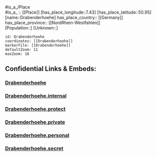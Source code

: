 ﻿---
location: [50.95,7.43] 
mapzoom: [7,12] 
mapmarker: city 
type: City
tags:
- geo/City


SpocWebEntityId: 29864
isDeleted: false
confidential: public

---
#is_a_/Place  
#is_a_ :: [[Place]] 
[has_place_longitude::7.43] 
[has_place_latitude::50.95] 
[name::Drabenderhoehe] 
has_place_country:: [[Germany]]  
has_place_province:: [[NordRhein-Westfahlen]]  
[Population::] 
[Unknown::] 


```leaflet
id: Drabenderhoehe
coordinates: [[Drabenderhoehe]] 
markerFile: [[Drabenderhoehe]] 
defaultZoom: 11 
maxZoom: 18
```


## Confidential Links & Embeds: 

### [Drabenderhoehe](/_public/Earth/Continent/Europe/Europe~Central/Germany/Germany~West/Nord_Rhein-Westfalen/counties~NW/Oberbergischer_Kreis/cities~Oberbergischer_Kreis/Wiehl/Drabenderhoehe.md) 

### [Drabenderhoehe.internal](/_internal/Earth/Continent/Europe/Europe~Central/Germany/Germany~West/Nord_Rhein-Westfalen/counties~NW/Oberbergischer_Kreis/cities~Oberbergischer_Kreis/Wiehl/Drabenderhoehe.internal.md) 

### [Drabenderhoehe.protect](/_protect/Earth/Continent/Europe/Europe~Central/Germany/Germany~West/Nord_Rhein-Westfalen/counties~NW/Oberbergischer_Kreis/cities~Oberbergischer_Kreis/Wiehl/Drabenderhoehe.protect.md) 

### [Drabenderhoehe.private](/_private/Earth/Continent/Europe/Europe~Central/Germany/Germany~West/Nord_Rhein-Westfalen/counties~NW/Oberbergischer_Kreis/cities~Oberbergischer_Kreis/Wiehl/Drabenderhoehe.private.md) 

### [Drabenderhoehe.personal](/_personal/Earth/Continent/Europe/Europe~Central/Germany/Germany~West/Nord_Rhein-Westfalen/counties~NW/Oberbergischer_Kreis/cities~Oberbergischer_Kreis/Wiehl/Drabenderhoehe.personal.md) 

### [Drabenderhoehe.secret](/_secret/Earth/Continent/Europe/Europe~Central/Germany/Germany~West/Nord_Rhein-Westfalen/counties~NW/Oberbergischer_Kreis/cities~Oberbergischer_Kreis/Wiehl/Drabenderhoehe.secret.md) 
